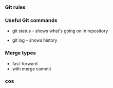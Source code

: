 ### Git rules

### Useful Git commands
- git status - shows what's going on in repository

- git log - shows history

### Merge types
- fast-forward
- with merge commit

### cos